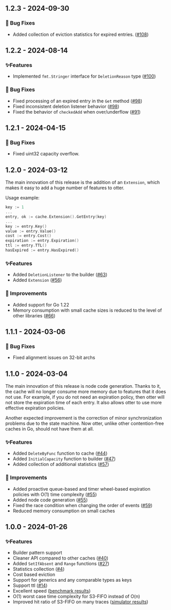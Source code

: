 ## 1.2.3 - 2024-09-30

### 🐞 Bug Fixes

- Added collection of eviction statistics for expired entries. ([#108](https://github.com/ad3n/otter/issues/108))

## 1.2.2 - 2024-08-14

### ✨️Features

- Implemented `fmt.Stringer` interface for `DeletionReason` type ([#100](https://github.com/ad3n/otter/issues/100))

### 🐞 Bug Fixes

- Fixed processing of an expired entry in the `Get` method ([#98](https://github.com/ad3n/otter/issues/98))
- Fixed inconsistent deletion listener behavior ([#98](https://github.com/ad3n/otter/issues/98))
- Fixed the behavior of `checkedAdd` when over/underflow ([#91](https://github.com/ad3n/otter/issues/91))

## 1.2.1 - 2024-04-15

### 🐞 Bug Fixes

- Fixed uint32 capacity overflow.

## 1.2.0 - 2024-03-12

The main innovation of this release is the addition of an `Extension`, which makes it easy to add a huge number of features to otter.

Usage example:

```go
key := 1
...
entry, ok := cache.Extension().GetEntry(key)
...
key := entry.Key()
value := entry.Value()
cost := entry.Cost()
expiration := entry.Expiration()
ttl := entry.TTL()
hasExpired := entry.HasExpired()
```

### ✨️Features

- Added `DeletionListener` to the builder ([#63](https://github.com/ad3n/otter/issues/63))
- Added `Extension` ([#56](https://github.com/ad3n/otter/issues/56))

### 🚀 Improvements

- Added support for Go 1.22
- Memory consumption with small cache sizes is reduced to the level of other libraries ([#66](https://github.com/ad3n/otter/issues/66))

## 1.1.1 - 2024-03-06

### 🐞 Bug Fixes

- Fixed alignment issues on 32-bit archs

## 1.1.0 - 2024-03-04

The main innovation of this release is node code generation. Thanks to it, the cache will no longer consume more memory due to features that it does not use. For example, if you do not need an expiration policy, then otter will not store the expiration time of each entry. It also allows otter to use more effective expiration policies.

Another expected improvement is the correction of minor synchronization problems due to the state machine. Now otter, unlike other contention-free caches in Go, should not have them at all.

### ✨️Features

- Added `DeleteByFunc` function to cache ([#44](https://github.com/ad3n/otter/issues/44))
- Added `InitialCapacity` function to builder ([#47](https://github.com/ad3n/otter/issues/47))
- Added collection of additional statistics ([#57](https://github.com/ad3n/otter/issues/57))

### 🚀 Improvements

- Added proactive queue-based and timer wheel-based expiration policies with O(1) time complexity ([#55](https://github.com/ad3n/otter/issues/55))
- Added node code generation ([#55](https://github.com/ad3n/otter/issues/55))
- Fixed the race condition when changing the order of events ([#59](https://github.com/ad3n/otter/issues/59))
- Reduced memory consumption on small caches

## 1.0.0 - 2024-01-26

### ✨️Features

- Builder pattern support
- Cleaner API compared to other caches ([#40](https://github.com/ad3n/otter/issues/40))
- Added `SetIfAbsent` and `Range` functions ([#27](https://github.com/ad3n/otter/issues/27))
- Statistics collection ([#4](https://github.com/ad3n/otter/issues/4))
- Cost based eviction
- Support for generics and any comparable types as keys
- Support ttl ([#14](https://github.com/ad3n/otter/issues/14))
- Excellent speed ([benchmark results](https://github.com/ad3n/otter?tab=readme-ov-file#-performance-))
- O(1) worst case time complexity for S3-FIFO instead of O(n)
- Improved hit ratio of S3-FIFO on many traces ([simulator results](https://github.com/ad3n/otter?tab=readme-ov-file#-hit-ratio-))
